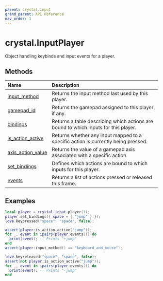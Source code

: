 ```yaml
---
parent: crystal.input
grand_parent: API Reference
nav_order: 1
---
```


# crystal.InputPlayer

Object handling keybinds and input events for a player.

## Methods

| Name                                                | Description                                                                         |
| :-------------------------------------------------- | :---------------------------------------------------------------------------------- |
| [input_method](input_player_input_method)           | Returns the input method last used by this player.                                  |
| [gamepad_id](input_player_gamepad_id)               | Returns the gamepad assigned to this player, if any.                                |
| [bindings](input_player_bindings)                   | Returns a table describing which actions are bound to which inputs for this player. |
| [is_action_active](input_player_is_action_active)   | Returns whether any input mapped to a specific action is currently being pressed.   |
| [axis_action_value](input_player_axis_action_value) | Returns the value of a gamepad axis associated with a specific action.              |
| [set_bindings](input_player_set_bindings)           | Defines which actions are bound to which inputs for this player.                    |
| [events](input_player_events)                       | Returns a list of actions pressed or released this frame.                           |

## Examples

```lua
local player = crystal.input.player(1);
player:set_bindings({ space = { "jump" } });
love.keypressed("space", "space", false);

assert(player:is_action_active("jump"));
for _, event in ipairs(player:events()) do
  print(event); -- Prints "+jump"
end
assert(player:input_method() == "keyboard_and_mouse");

love.keyreleased("space", "space", false);
assert(not player:is_action_active("jump"));
for _, event in ipairs(player:events()) do
  print(event); -- Prints "-jump"
end
```
